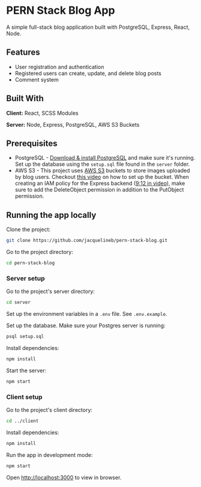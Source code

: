 # PERN Stack Blog App

A simple full-stack blog application built with PostgreSQL, Express, React, Node.

## Features

- User registration and authentication
- Registered users can create, update, and delete blog posts
- Comment system

## Built With

**Client:** React, SCSS Modules

**Server:** Node, Express, PostgreSQL, AWS S3 Buckets

## Prerequisites

- PostgreSQL - [Download & install PostgreSQL](https://www.postgresql.org/download/) and make sure it's running. Set up the database using the `setup.sql` file found in the `server` folder.
- AWS S3 - This project uses [AWS S3](https://aws.amazon.com/s3/) buckets to store images uploaded by blog users. Checkout [this video](https://youtu.be/yGYeYJpRWPM?si=gkEvoCORm4hcUgO8&t=264) on how to set up the bucket. When creating an IAM policy for the Express backend ([9:12 in video](https://youtu.be/yGYeYJpRWPM?si=dA3-66AGo6wr-fx0&t=552)), make sure to add the DeleteObject permission in addition to the PutObject permission.

## Running the app locally

Clone the project:

```bash
git clone https://github.com/jacquelineb/pern-stack-blog.git
```

Go to the project directory:

```bash
cd pern-stack-blog
```

### Server setup

Go to the project's server directory:

```bash
cd server
```

Set up the environment variables in a `.env` file. See `.env.example`.

Set up the database. Make sure your Postgres server is running:

```bash
psql setup.sql
```

Install dependencies:

```bash
npm install
```

Start the server:

```bash
npm start
```

### Client setup

Go to the project's client directory:

```bash
cd ../client
```

Install dependencies:

```bash
npm install
```

Run the app in development mode:

```bash
npm start
```

Open <http://localhost:3000> to view in browser.
